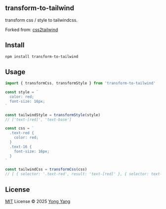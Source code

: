 ## transform-to-tailwind

transform css / style to tailwindcss.

Forked from: [css2tailwind](https://github.com/hunghg255/css2tailwind)

## Install

```bash
npm install transform-to-tailwind
```
## Usage

```js
import { transformCss, transformStyle } from 'transform-to-tailwind'

const style = `
  color: red;
  font-size: 16px;
`

const tailwindStyle = transformStyle(style)
// ['text-[red]', 'text-base']

const css = `
  .text-red {
    color: red;
  }
  .text-16 {
    font-size: 16px;
  }
`

const tailwindCss = transformCss(css)
// [ { selector: '.text-red', result: 'text-[red]' }, { selector: text-16', result: 'text-base' }]
```

## License

[MIT](./LICENSE) License © 2025 [Yong Yang](https://github.com/imyangyong)
